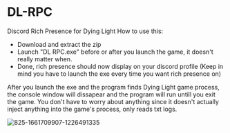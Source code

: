 # DL-RPC

Discord Rich Presence for Dying Light
How to use this:
 - Download and extract the zip
 - Launch "DL RPC.exe" before or after you launch the game, it doesn't really matter when.
 - Done, rich presence should now display on your discord profile (Keep in mind you have to launch the exe every time you want rich presence on)

After you launch the exe and the program finds Dying Light game process, the console window will dissapear and the program will run untill you exit the game.
You don't have to worry about anything since it doesn't actually inject anything into the game's process, only reads txt logs.

![825-1661709907-1226491335](https://user-images.githubusercontent.com/72314465/188323686-77d463ac-9b8e-445f-82fc-6d0284cf5f23.png)
